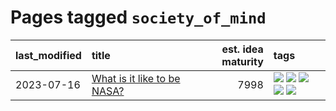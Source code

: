 # Pages tagged `society_of_mind`

|last_modified|title|est. idea maturity|tags
|:---|:---|---:|:---|
|2023-07-16|[What is it like to be NASA?](../what_is_it_like_to_be_nasa.md)|7998|[![](https://img.shields.io/badge/tag-disunity_of_identity-34720)](../tags/disunity_of_identity.md) [![](https://img.shields.io/badge/tag-organization_as_entity-db71cb)](../tags/organization_as_entity.md) [![](https://img.shields.io/badge/tag-philosophy-71e862)](../tags/philosophy.md) [![](https://img.shields.io/badge/tag-society_of_mind-ad342b)](../tags/society_of_mind.md) [![](https://img.shields.io/badge/tag-theory_of_mind-a3a5e9)](../tags/theory_of_mind.md)|